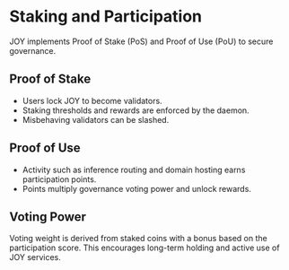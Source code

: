 # Staking and Participation

JOY implements Proof of Stake (PoS) and Proof of Use (PoU) to secure governance.

## Proof of Stake
- Users lock JOY to become validators.
- Staking thresholds and rewards are enforced by the daemon.
- Misbehaving validators can be slashed.

## Proof of Use
- Activity such as inference routing and domain hosting earns participation points.
- Points multiply governance voting power and unlock rewards.

## Voting Power
Voting weight is derived from staked coins with a bonus based on the participation score. This encourages long-term holding and active use of JOY services.

